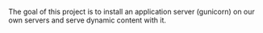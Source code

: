 The goal of this project is to install an application server (gunicorn) on our own servers and serve dynamic content with it.
